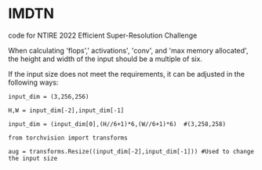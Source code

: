 # IMDTN

code for NTIRE 2022 Efficient Super-Resolution Challenge

When calculating 'flops',' activations', 'conv', and 'max memory allocated', the height and width of the input should be a multiple of six.

If the input size does not meet the requirements, it can be adjusted in the following ways:

`input_dim = (3,256,256)`

`H,W = input_dim[-2],input_dim[-1]`

`input_dim = (input_dim[0],(H//6+1)*6,(W//6+1)*6)  #(3,258,258)`

`from torchvision import transforms`

`aug = transforms.Resize((input_dim[-2],input_dim[-1])) #Used to change the input size` 
